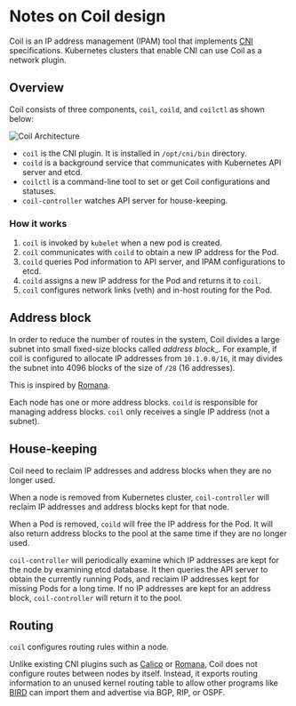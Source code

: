 Notes on Coil design
====================

Coil is an IP address management (IPAM) tool that implements [CNI][] specifications.
Kubernetes clusters that enable CNI can use Coil as a network plugin.

Overview
--------

Coil consists of three components, `coil`, `coild`, and `coilctl` as shown below:

![Coil Architecture](http://www.plantuml.com/plantuml/svg/RL9DRnen5BpxLupe1KjTeYRj9K8eeP4gr3P2gNhBnQmVYuMngVqCXwh_lJQBMVfniv_cOppF3v5LuBIpGYjMAnK9nAqMWLfMhhC4jJUHme626BVUsARrZeEtbeA4YXYkOZYYqVxecjb0liVOI1mLjniuhod-3rsS2p0ZMqlAGMaTA4Qih6-tsIsQpkt8SHJYAk7eEGkEy5C0bqUCWaziN8Tyj_JgnicbI1h6OKl1aPMZFhsnPwG01ibjMf4bphEnn7pnyjIVFf-evLo84fXEFpulPhCgXJTVJBVXkKrKGLfcq9EYdNVVY3Fq2Y9GZT2aVIwW4781xsJEUV1RGbONwAKRIsi-OqfBjnABvUDN1FgHAF8PfZ59-qbjyauYiWzq4uY3eGFLHYbUyDD261RLivQ-LBNsOQVOU5SpJ9jGmZUN4Eyb71rpa2fSaNMbVMCP-K6Y3QIOS23Ul7rrcG3b2hLdzfERkriC2xbQJyvvyfxqw_WbXFDCECtWrwVfVKwHdy0cqbzVvs0Kvf-MGlHlhkckz7F4HuaNwana2gYkkO8_fSJt-C-FRRrRcou5ElaKqPQjU22dqyx-1W00)
<!-- go to http://www.plantuml.com/plantuml/ and enter the above URL to edit the diagram. -->

* `coil` is the CNI plugin.  It is installed in `/opt/cni/bin` directory.
* `coild` is a background service that communicates with Kubernetes API server and etcd.
* `coilctl` is a command-line tool to set or get Coil configurations and statuses.
* `coil-controller` watches API server for house-keeping.

### How it works

1. `coil` is invoked by `kubelet` when a new pod is created.
2. `coil` communicates with `coild` to obtain a new IP address for the Pod.
3. `coild` queries Pod information to API server, and IPAM configurations to etcd.
4. `coild` assigns a new IP address for the Pod and returns it to `coil`.
5. `coil` configures network links (veth) and in-host routing for the Pod.

Address block
-------------

In order to reduce the number of routes in the system, Coil divides a large
subnet into small fixed-size blocks called _address block__.  For example,
if coil is configured to allocate IP addresses from `10.1.0.0/16`, it may
divides the subnet into 4096 blocks of the size of `/28` (16 addresses).

This is inspired by [Romana][].

Each node has one or more address blocks.  `coild` is responsible for managing
address blocks.  `coil` only receives a single IP address (not a subnet).

House-keeping
-------------

Coil need to reclaim IP addresses and address blocks when they are no longer used.

When a node is removed from Kubernetes cluster, `coil-controller` will reclaim
IP addresses and address blocks kept for that node.

When a Pod is removed, `coild` will free the IP address for the Pod.  It will also
return address blocks to the pool at the same time if they are no longer used.

`coil-controller` will periodically examine which IP addresses are kept for the node by
examining etcd database.  It then queries the API server to obtain the currently
running Pods, and reclaim IP addresses kept for missing Pods for a long time.
If no IP addresses are kept for an address block, `coil-controller` will return it to the pool.

Routing
-------

`coil` configures routing rules within a node.

Unlike existing CNI plugins such as [Calico][] or [Romana][], Coil does not
configure routes between nodes by itself.  Instead, it exports routing
information to an unused kernel routing table to allow other programs
like [BIRD][] can import them and advertise via BGP, RIP, or OSPF.

[CNI]: https://kubernetes.io/docs/concepts/extend-kubernetes/compute-storage-net/network-plugins/
[Calico]: https://www.projectcalico.org/
[Romana]: https://romana.io/
[BIRD]: http://bird.network.cz/
